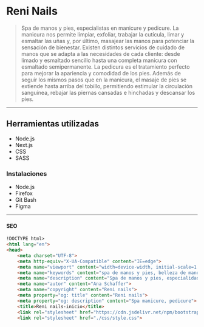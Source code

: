 # Reni Nails
> Spa de manos y pies, especialistas en manicure y pedicure. La manicura nos permite limpiar, exfoliar, trabajar la cutícula, limar y esmaltar las uñas y, por último, masajear las manos para potenciar la sensación de bienestar. Existen distintos servicios de cuidado de manos que se adapta a las necesidades de cada cliente: desde limado y esmaltado sencillo hasta una completa manicura con esmaltado semipermanente. La pedicura es el tratamiento perfecto para mejorar la apariencia y comodidad de los pies. Además de seguir los mismos pasos que en la manicura, el masaje de pies se extiende hasta arriba del tobillo, permitiendo estimular la circulación sanguínea, rebajar las piernas cansadas e hinchadas y descansar los pies.

----
## Herramientas utilizadas
- Node.js
- Next.js
- CSS
- SASS
### Instalaciones 
- Node.js
- Firefox
- Git Bash
- Figma

----
#### SEO
```html
!DOCTYPE html>
<html lang="en">
<head>
    <meta charset="UTF-8">
    <meta http-equiv="X-UA-Compatible" content="IE=edge">
    <meta name="viewport" content="width=device-width, initial-scale=1.0">
    <meta name="keywords" content="spa de manos y pies, belleza de manos, belleza de uñas, uñas esculpidas,">
    <meta name="description" content="Spa de manos y pies, especialidados en manicure, pedicure y esmaltados. Trabajamos con las mejores marcas.">
    <meta name="autor" content="Ana Schaffer"> 
    <meta name="copyright" content="Reni nails">
    <meta property="og: title" content="Reni nails">
    <meta property="og: description" content="Spa manicure, pedicure">
    <title>Reni nails-inicio</title>
    <link rel="stylesheet" href="https://cdn.jsdelivr.net/npm/bootstrap@4.4.1/dist/css/bootstrap.min.css" integrity="sha384-Vkoo8x4CGsO3+Hhxv8T/Q5PaXtkKtu6ug5TOeNV6gBiFeWPGFN9MuhOf23Q9Ifjh" crossorigin="anonymous">
    <link rel="stylesheet" href="./css/style.css">
```